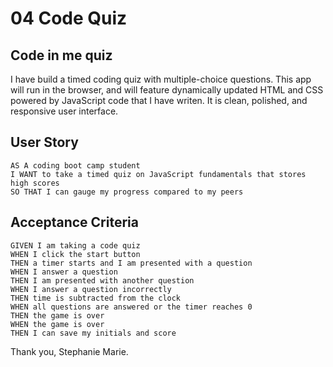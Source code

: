# 04 Code Quiz

## Code in me quiz

I have build a timed coding quiz with multiple-choice questions. This app will run in the browser, and will feature dynamically updated HTML and CSS powered by JavaScript code that I have writen. It is clean, polished, and responsive user interface. 


## User Story

```
AS A coding boot camp student
I WANT to take a timed quiz on JavaScript fundamentals that stores high scores
SO THAT I can gauge my progress compared to my peers
```


## Acceptance Criteria

```
GIVEN I am taking a code quiz
WHEN I click the start button
THEN a timer starts and I am presented with a question
WHEN I answer a question
THEN I am presented with another question
WHEN I answer a question incorrectly
THEN time is subtracted from the clock
WHEN all questions are answered or the timer reaches 0
THEN the game is over
WHEN the game is over
THEN I can save my initials and score
```


Thank you, Stephanie Marie.

